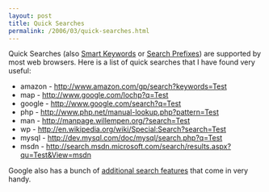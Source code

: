 ```yaml
---
layout: post
title: Quick Searches
permalink: /2006/03/quick-searches.html
---
```


Quick Searches (also [Smart Keywords][1] or [Search Prefixes][2]) are supported by most web browsers. Here is a list of
quick searches that I have found very useful:

* amazon - <http://www.amazon.com/gp/search?keywords=Test>
* map - <http://www.google.com/lochp?q=Test>
* google - <http://www.google.com/search?q=Test>
* php - <http://www.php.net/manual-lookup.php?pattern=Test>
* man - <http://manpage.willempen.org/?search=Test>
* wp - <http://en.wikipedia.org/wiki/Special:Search?search=Test>
* mysql - <http://dev.mysql.com/doc/mysql/search.php?q=Test>
* msdn - <http://search.msdn.microsoft.com/search/results.aspx?qu=Test&View=msdn>

Google also has a bunch of [additional search features][3] that come in very handy.


  [1]: http://www.mozilla.org/products/firefox/smart-keywords.html
  [2]: http://blogs.msdn.com/msnsearch/archive/2005/03/28/403129.aspx
  [3]: http://www.google.com/help/features.html
